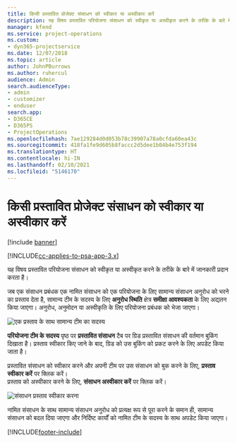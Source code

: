 ```yaml
---
title: किसी प्रस्तावित प्रोजेक्ट संसाधन को स्वीकार या अस्वीकार करें
description: यह विषय प्रस्तावित परियोजना संसाधन को स्वीकृत या अस्वीकृत करने के तरीके के बारे में जानकारी प्रदान करता है।
manager: kfend
ms.service: project-operations
ms.custom:
- dyn365-projectservice
ms.date: 12/07/2018
ms.topic: article
author: JohnPBurrows
ms.author: ruhercul
audience: Admin
search.audienceType:
- admin
- customizer
- enduser
search.app:
- D365CE
- D365PS
- ProjectOperations
ms.openlocfilehash: 7ae129284d0d053b78c39907a78a0cfda60ea43c
ms.sourcegitcommit: 418fa1fe9d605b8faccc2d5dee1b04b4e753f194
ms.translationtype: HT
ms.contentlocale: hi-IN
ms.lasthandoff: 02/10/2021
ms.locfileid: "5146170"
---
```

# <a name="accept-or-reject-a-proposed-project-resource"></a>किसी प्रस्तावित प्रोजेक्ट संसाधन को स्वीकार या अस्वीकार करें

[!include [banner](../includes/psa-now-project-operations.md)]

[!INCLUDE[cc-applies-to-psa-app-3.x](../includes/cc-applies-to-psa-app-3x.md)]

यह विषय प्रस्तावित परियोजना संसाधन को स्वीकृत या अस्वीकृत करने के तरीके के बारे में जानकारी प्रदान करता है।

जब एक संसाधन प्रबंधक एक नामित संसाधन को एक परियोजना के लिए सामान्य संसाधन अनुरोध को भरने का प्रस्ताव देता है, सामान्य टीम के सदस्य के लिए **अनुरोध स्थिति** क्षेत्र **समीक्षा आवश्यकता** के लिए अद्यतन किया जाएगा। अनुरोध, अनुमोदन या अस्वीकृति के लिए परियोजना प्रबंधक को भेजा जाएगा।

![एक प्रस्ताव के साथ सामान्य टीम का सदस्य](media/RM-how-to-19.png)

**परियोजना टीम के सदस्य** पृष्ठ पर **प्रस्तावित संसाधन** टैब पर ग्रिड प्रस्तावित संसाधन की वर्तमान बुकिंग दिखाता है। प्रस्ताव स्वीकार किए जाने के बाद, ग्रिड को उस बुकिंग को प्रकट करने के लिए अपडेट किया जाता है। 

प्रस्तावित संसाधन को स्वीकार करने और अपनी टीम पर उस संसाधन को बुक करने के लिए, **प्रस्ताव स्वीकार करें** पर क्लिक करें।  
प्रस्ताव को अस्वीकार करने के लिए, **संसाधन अस्वीकार करें** पर क्लिक करें।

![संसाधन प्रस्ताव स्वीकार करना](media/RM-how-to-20.png) 

नामित संसाधन के साथ सामान्य संसाधन अनुरोध को प्रत्यक्ष रूप से पूरा करने के समान ही, सामान्य संसाधन को बदल दिया जाएगा और निर्दिष्ट कार्यों को नामित टीम के सदस्य के साथ अपडेट किया जाएगा।


[!INCLUDE[footer-include](../includes/footer-banner.md)]
